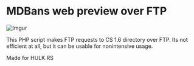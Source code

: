 # MDBans web preview over FTP

![Imgur](https://i.imgur.com/fM8JRVS.png)

This PHP script makes FTP requests to CS 1.6 directory over FTP. Its not efficient at all, but it can be usable for nonintensive usage.

Made for HULK.RS
